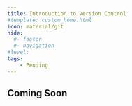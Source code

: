 ```yaml
---
title: Introduction to Version Control
#template: custom_home.html 
icon: material/git
hide:
  #- footer
  #- navigation
#level:
tags:
    - Pending
---
```


## Coming Soon
